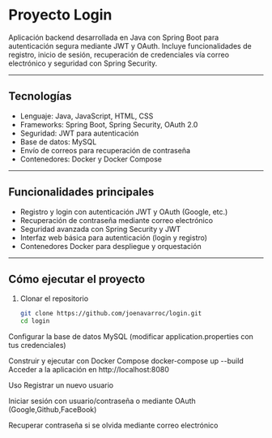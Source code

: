 # Proyecto Login

Aplicación backend desarrollada en Java con Spring Boot para autenticación segura mediante JWT y OAuth. Incluye funcionalidades de registro, inicio de sesión, recuperación de credenciales vía correo electrónico y seguridad con Spring Security.

---

## Tecnologías

- Lenguaje: Java, JavaScript, HTML, CSS
- Frameworks: Spring Boot, Spring Security, OAuth 2.0
- Seguridad: JWT para autenticación
- Base de datos: MySQL
- Envío de correos para recuperación de contraseña
- Contenedores: Docker y Docker Compose

---

## Funcionalidades principales

- Registro y login con autenticación JWT y OAuth (Google, etc.)
- Recuperación de contraseña mediante correo electrónico
- Seguridad avanzada con Spring Security y JWT
- Interfaz web básica para autenticación (login y registro)
- Contenedores Docker para despliegue y orquestación

---

## Cómo ejecutar el proyecto

1. Clonar el repositorio  
   ```bash
   git clone https://github.com/joenavarroc/login.git
   cd login
Configurar la base de datos MySQL (modificar application.properties con tus credenciales)

Construir y ejecutar con Docker Compose
docker-compose up --build
Acceder a la aplicación en
http://localhost:8080

Uso
Registrar un nuevo usuario

Iniciar sesión con usuario/contraseña o mediante OAuth (Google,Github,FaceBook)

Recuperar contraseña si se olvida mediante correo electrónico
